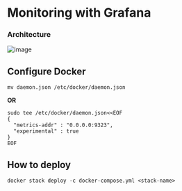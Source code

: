# Monitoring with Grafana

### Architecture
![image](https://user-images.githubusercontent.com/77256585/181743469-41d9fd4b-cf6f-44fd-b68d-0fafd32173b5.png)


## Configure Docker
```
mv daemon.json /etc/docker/daemon.json
```
**OR**
```
sudo tee /etc/docker/daemon.json<<EOF
{
  "metrics-addr" : "0.0.0.0:9323",
  "experimental" : true
}
EOF
```

## How to deploy
```
docker stack deploy -c docker-compose.yml <stack-name>
```